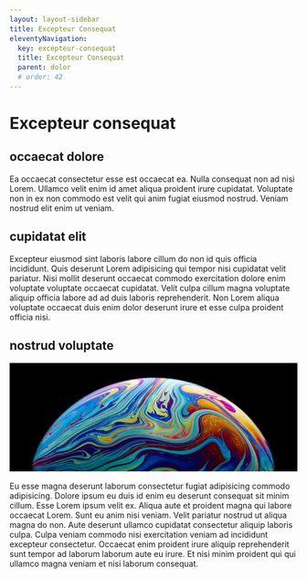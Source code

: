 ```yaml
---
layout: layout-sidebar
title: Excepteur Consequat
eleventyNavigation:
  key: excepteur-consequat
  title: Excepteur Consequat
  parent: dolor
  # order: 42
---
```


# Excepteur consequat

## occaecat dolore

Ea occaecat consectetur esse est occaecat ea. Nulla consequat non ad nisi Lorem. Ullamco velit enim id amet aliqua proident irure cupidatat. Voluptate non in ex non commodo est velit qui anim fugiat eiusmod nostrud. Veniam nostrud elit enim ut veniam.

## cupidatat elit

Excepteur eiusmod sint laboris labore cillum do non id quis officia incididunt. Quis deserunt Lorem adipisicing qui tempor nisi cupidatat velit pariatur. Nisi mollit deserunt occaecat commodo exercitation dolore enim voluptate voluptate occaecat cupidatat. Velit culpa cillum magna voluptate aliquip officia labore ad ad duis laboris reprehenderit. Non Lorem aliqua voluptate occaecat duis enim dolor deserunt irure et esse culpa proident officia nisi.

## nostrud voluptate

<img class="bordered" src="/static/images/bulksplash-erebus21-abffiRrT1WA.jpg" alt="bulksplash-erebus21-abffiRrT1WA.jpg" />

Eu esse magna deserunt laborum consectetur fugiat adipisicing commodo adipisicing. Dolore ipsum eu duis id enim eu deserunt consequat sit minim cillum. Esse Lorem ipsum velit ex. Aliqua aute et proident magna qui labore occaecat Lorem. Sunt eu anim nisi veniam. Velit pariatur nostrud ut aliqua magna do non. Aute deserunt ullamco cupidatat consectetur aliquip laboris culpa. Culpa veniam commodo nisi exercitation veniam ad incididunt excepteur consectetur. Occaecat enim proident irure aliquip reprehenderit sunt tempor ad laborum laborum aute eu irure. Et nisi minim proident qui qui ullamco magna veniam et nisi laborum consequat.
